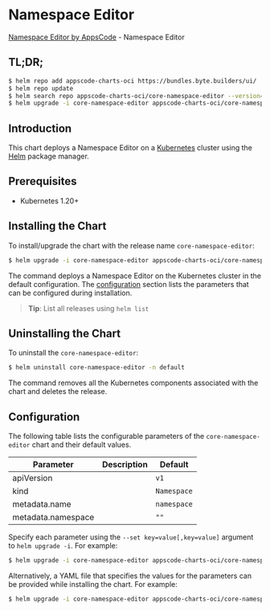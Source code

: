 # Namespace Editor

[Namespace Editor by AppsCode](https://appscode.com) - Namespace Editor

## TL;DR;

```bash
$ helm repo add appscode-charts-oci https://bundles.byte.builders/ui/
$ helm repo update
$ helm search repo appscode-charts-oci/core-namespace-editor --version=v0.10.0
$ helm upgrade -i core-namespace-editor appscode-charts-oci/core-namespace-editor -n default --create-namespace --version=v0.10.0
```

## Introduction

This chart deploys a Namespace Editor on a [Kubernetes](http://kubernetes.io) cluster using the [Helm](https://helm.sh) package manager.

## Prerequisites

- Kubernetes 1.20+

## Installing the Chart

To install/upgrade the chart with the release name `core-namespace-editor`:

```bash
$ helm upgrade -i core-namespace-editor appscode-charts-oci/core-namespace-editor -n default --create-namespace --version=v0.10.0
```

The command deploys a Namespace Editor on the Kubernetes cluster in the default configuration. The [configuration](#configuration) section lists the parameters that can be configured during installation.

> **Tip**: List all releases using `helm list`

## Uninstalling the Chart

To uninstall the `core-namespace-editor`:

```bash
$ helm uninstall core-namespace-editor -n default
```

The command removes all the Kubernetes components associated with the chart and deletes the release.

## Configuration

The following table lists the configurable parameters of the `core-namespace-editor` chart and their default values.

|     Parameter      | Description |        Default         |
|--------------------|-------------|------------------------|
| apiVersion         |             | <code>v1</code>        |
| kind               |             | <code>Namespace</code> |
| metadata.name      |             | <code>namespace</code> |
| metadata.namespace |             | <code>""</code>        |


Specify each parameter using the `--set key=value[,key=value]` argument to `helm upgrade -i`. For example:

```bash
$ helm upgrade -i core-namespace-editor appscode-charts-oci/core-namespace-editor -n default --create-namespace --version=v0.10.0 --set apiVersion=v1
```

Alternatively, a YAML file that specifies the values for the parameters can be provided while
installing the chart. For example:

```bash
$ helm upgrade -i core-namespace-editor appscode-charts-oci/core-namespace-editor -n default --create-namespace --version=v0.10.0 --values values.yaml
```
